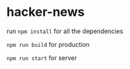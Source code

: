 # hacker-news

run `npm install` for all the dependencies

`npm run build` for production

`npm run start` for server
